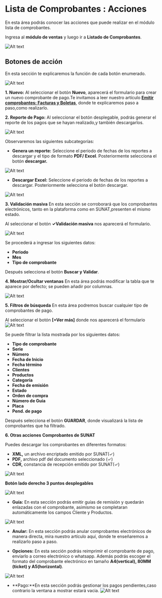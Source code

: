 # Lista de Comprobantes : Acciones

En esta área podrás conocer las acciones que puede realizar en el módulo lista de comprobantes.

Ingresa al **módulo de ventas** y luego ir a **Listado de Comprobantes**.

![Alt text](img/1_notas.jpg)

## Botones de acción

En esta sección te explicaremos la función de cada botón enumerado.

![Alt text](img/2_bot_accion.jpg)

**1. Nuevo:**
Al seleccionar el botón **Nuevo**, aparecerá el formulario para crear un nuevo comprobante de pago.Te invitamos a leer nuestro artículo **[Emitir comprobantes: Facturas y Boletas](https://fastura.github.io/documentacion/ventas/Emitir-comprobantes-Facturas-y-Boletas)**, donde te explicaremos paso a paso,como realizarlo.

**2. Reporte de Pago:**
Al seleccionar el botón desplegable, podrás generar el reporte de los pagos que se hayan realizado,y también descargarlos.

![Alt text](img/33_reporte_de_pago.jpg)

Observaremos las siguientes subcategorías:

- **Genera un reporte:** Seleccione el periodo de fechas de los reportes a descargar y el tipo de formato **PDF/ Excel**. Posteriormente selecciona el botón **descargar.**

![Alt text](img/4_reporte_de_pagos.jpg)

- **Descargar Excel:** Seleccione el periodo de fechas de los reportes a descargar. Posteriormente selecciona el botón descargar.

![Alt text](img/5_reporte_excel.jpg)

**3. Validación masiva**
En esta sección se corroborará que los comprobantes electrónicos, tanto en la plataforma como en SUNAT,presenten el mismo estado.

Al seleccionar el botón **✓Validación masiva** nos aparecerá el formulario.

![Alt text](img/6_validacion_masiva.jpg)

Se procederá a ingresar los siguientes datos:

- **Periodo**
- **Mes**
- **Tipo de comprobante**

Después selecciona el botón **Buscar y Validar**.

**4. Mostrar/Ocultar ventanas**
En esta área podrás modificar la tabla que te aparece por defecto; se pueden añadir por columnas.

![Alt text](img/7_mostrar_ocultar-ventanas.jpg)

**5. Filtros de búsqueda**
En esta área podremos buscar cualquier tipo de comprobantes de pago.

Al seleccionar el botón **[+Ver más]** donde nos aparecerá el formulario
![Alt text](img/8_filtros_de_busqueda.jpg)

Se puede filtrar la lista mostrada por los siguientes datos:

- **Tipo de comprobante**
- **Serie**
- **Número**
- **Fecha de Inicio**
- **Fecha término**
- **Clientes**
- **Productos**
- **Categoría**
- **Fecha de emisión**
- **Estado**
- **Orden de compra**
- **Número de Guia**
- **Placa**
- **Pend. de pago**

Después selecciona el botón **GUARDAR**, donde visualizará la lista de comprobantes que ha filtrado.

**6. Otras acciones**
**Comprobantes de SUNAT**

Puedes descargar los comprobantes en diferentes formatos:

- **XML,** un archivo encriptado emitido por SUNAT(✓)
- **PDF,** archivo pdf del documento seleccionado (✓)
- **CDR,** constancia de recepción  emitido por SUNAT(✓)

![Alt text](img/9_comprobantes_de_sunat.jpg)

**Botón lado derecho 3 puntos desplegables**

![Alt text](img/12_3puntitos.jpg)

- **Guía:** En esta sección podrás emitir guías de remisión y quedarán enlazadas con el comprobante, asimismo se completaran automáticamente los campos Cliente y Productos.

![Alt text](img/13_guia_de_remision.jpg)

- **Anular:** En esta sección podrás anular comprobantes electrónicos de manera directa, mira nuestro artículo aquí, donde te enseñaremos a realizarlo paso a paso.

- **Opciones:** En esta sección podrás reimprimir el comprobante de pago, enviarlo a correo electrónico o whatsapp. Además podrás escoger el formato del comprobante electrónico en tamaño **A4(vertical), 80MM (ticket) y A5(horizontal)**.

![Alt text](img/ultimo_emitir.jpg)

- **Pago:**En esta sección podrás gestionar los pagos pendientes,caso contrario la ventana a mostrar estará vacia.
![Alt text](img/14__pago.jpg)
